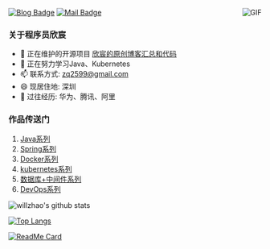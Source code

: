 [![Blog Badge](https://img.shields.io/badge/blog-200w%20pageview-brightgreen)](https://blog.csdn.net/boling_cavalry) 
[![Mail Badge](https://img.shields.io/badge/-zq2599@gmail.com-c14438?style=flat-square&logo=Gmail&logoColor=white&link=mailto:zq2599@gmail.com)](mailto:zq2599@gmail.com)
<img align="right" alt="GIF" src="https://raw.githubusercontent.com/haoruilee/haoruilee/master/pic/pusheencode.gif" />
### 关于程序员欣宸

- 🔭 正在维护的开源项目 [欣宸的原创博客汇总和代码](https://github.com/zq2599/blog_demos)
- 🌱 正在努力学习Java、Kubernetes
- 📫 联系方式: zq2599@gmail.com
- 😄 现居住地: 深圳
- 👯 过往经历: 华为、腾讯、阿里

### 作品传送门
1. [Java系列](https://xinchen.blog.csdn.net/article/details/105068742)
2. [Spring系列](https://xinchen.blog.csdn.net/article/details/105086498)
3. [Docker系列](https://xinchen.blog.csdn.net/article/details/105086732)
4. [kubernetes系列](https://xinchen.blog.csdn.net/article/details/105086794)
5. [数据库+中间件系列](https://xinchen.blog.csdn.net/article/details/105086850)
6. [DevOps系列](https://xinchen.blog.csdn.net/article/details/105086920)



![willzhao's github stats](https://github-readme-stats.vercel.app/api?username=zq2599&show_icons=true&theme=dracula)

[![Top Langs](https://github-readme-stats.vercel.app/api/top-langs/?username=zq2599&layout=compact&hide=HTML)](https://github.com/zq2599/blog_demos)

[![ReadMe Card](https://github-readme-stats.vercel.app/api/pin/?username=zq2599&repo=blog_demos)](https://github.com/zq2599/blog_demos)
